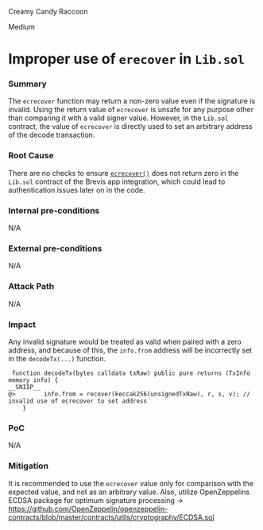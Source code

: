 Creamy Candy Raccoon

Medium

# Improper use of `erecover` in `Lib.sol`

### Summary

The `ecrecover` function may return a non-zero value even if the signature is invalid. Using the return value of `ecrecover` is unsafe for any purpose other than comparing it with a valid signer value. However, in the `Lib.sol` contract, the value of `ecrecover` is directly used to set an arbitrary address of the decode transaction.


### Root Cause

There are no checks to ensure [`ecrecover()`](https://github.com/sherlock-audit/2024-10-gamma-rewarder/blob/475f7fbd0f7c2717ed585a67632e9a675b51c306/GammaRewarder/contracts/brevis/lib/Lib.sol#L137) does not return zero in the `Lib.sol` contract of the Brevis app integration, which could lead to authentication issues later on in the code.



### Internal pre-conditions

N/A

### External pre-conditions

N/A

### Attack Path

N/A

### Impact

Any invalid signature would be treated as valid when paired with a zero address, and because of this, the `info.from` address will be incorrectly set in the `decodeTx(...)` function.

```solidity
 function decodeTx(bytes calldata txRaw) public pure returns (TxInfo memory info) {
__SNIIP__
@>        info.from = recover(keccak256(unsignedTxRaw), r, s, v); // invalid use of ecrecover to set address
    }
```

### PoC

N/A

### Mitigation

It is recommended to use the `ecrecover` value only for comparison with the expected value, and not as an arbitrary value. Also, utilize OpenZeppelins ECDSA package for optimum signature processing -> https://github.com/OpenZeppelin/openzeppelin-contracts/blob/master/contracts/utils/cryptography/ECDSA.sol